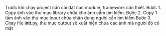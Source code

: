 Trước khi chạy project cần cài đặt các module, framework cần thiết.
Bước 1. Copy ảnh vào thư mục library chứa kho ảnh cầm tìm kiếm.
Bước 2. Copy 1 tấm ảnh vào thư mục input chứa chân dung người cần tìm kiếm
Bước 3. Chạy file __init__.py, thư mục output sẽ xuất hiện chứa các ảnh mà người đó có mặt
